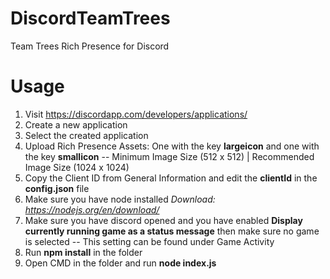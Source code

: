 # DiscordTeamTrees
Team Trees Rich Presence for Discord

# Usage

1) Visit https://discordapp.com/developers/applications/
2) Create a new application
3) Select the created application
4) Upload Rich Presence Assets: One with the key **largeicon** and one with the key **smallicon**
  -- Minimum Image Size (512 x 512) | Recommended Image Size (1024 x 1024)
5) Copy the Client ID from General Information and edit the **clientId** in the **config.json** file
6) Make sure you have node installed *Download: https://nodejs.org/en/download/*
7) Make sure you have discord opened and you have enabled **Display currently running game as a status message** then make sure no game is selected
  -- This setting can be found under Game Activity
8) Run **npm install** in the folder
9) Open CMD in the folder and run **node index.js**
